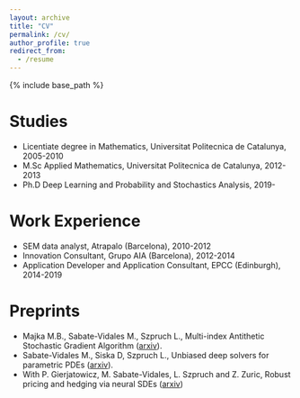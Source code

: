 ```yaml
---
layout: archive
title: "CV"
permalink: /cv/
author_profile: true
redirect_from:
  - /resume
---
```


{% include base_path %}

Studies
======
* Licentiate degree in Mathematics, Universitat Politecnica de Catalunya, 2005-2010
* M.Sc Applied Mathematics, Universitat Politecnica de Catalunya, 2012-2013
* Ph.D Deep Learning and Probability and Stochastics Analysis, 2019-

Work Experience
======
* SEM data analyst, Atrapalo (Barcelona), 2010-2012
* Innovation Consultant, Grupo AIA (Barcelona), 2012-2014
* Application Developer and Application Consultant, EPCC (Edinburgh), 2014-2019
  
Preprints
======
* Majka M.B., Sabate-Vidales M., Szpruch L., Multi-index Antithetic Stochastic Gradient Algorithm ([arxiv](https://arxiv.org/abs/2006.06102)).
* Sabate-Vidales M., Siska D, Szpruch L., Unbiased deep solvers for parametric PDEs ([arxiv](https://arxiv.org/abs/1810.05094)).
* With P. Gierjatowicz, M. Sabate-Vidales, L. Szpruch and Z. Zuric, Robust pricing and hedging via neural SDEs ([arxiv](https://arxiv.org/abs/2007.04154)) 


<!---
Publications
======
  <ul>{% for post in site.publications %}
    {% include archive-single-cv.html %}
  {% endfor %}</ul>
  
Talks
======
  <ul>{% for post in site.talks %}
    {% include archive-single-talk-cv.html %}
  {% endfor %}</ul>
  
Teaching
======
  <ul>{% for post in site.teaching %}
    {% include archive-single-cv.html %}
  {% endfor %}</ul>
  
Service and leadership
======
* Currently signed in to 43 different slack teams
--->
